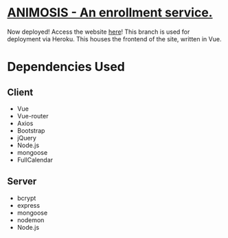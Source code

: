 # [ANIMOSIS - An enrollment service.](Group7%20S11%20MP%20Specifications.pdf)

Now deployed! Access the website [here](https://animosis.herokuapp.com)!
This branch is used for deployment via Heroku. This houses the frontend of the site, written in Vue.

# Dependencies Used
## Client
- Vue
- Vue-router
- Axios
- Bootstrap
- jQuery
- Node.js
- mongoose
- FullCalendar

## Server
- bcrypt
- express
- mongoose
- nodemon
- Node.js
